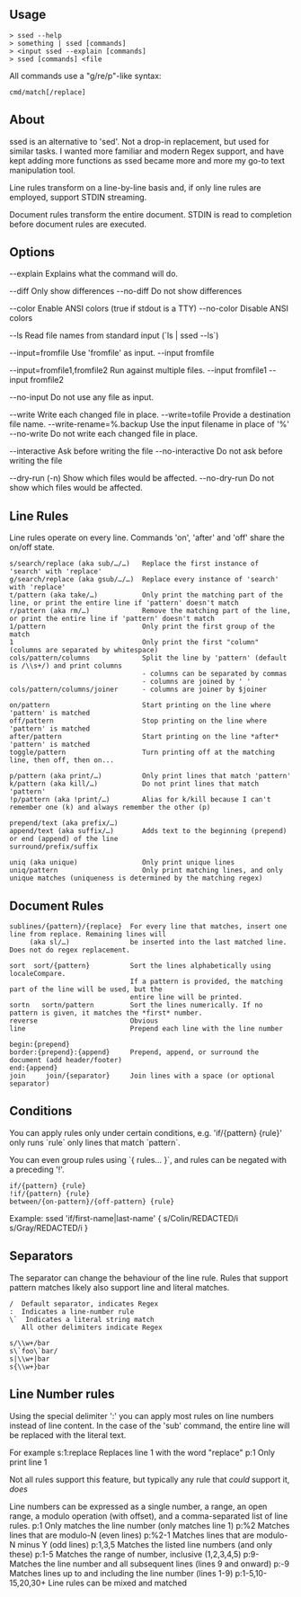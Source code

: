 Usage
-----
    > ssed --help
    > something | ssed [commands]
    > <input ssed --explain [commands]
    > ssed [commands] <file

All commands use a "g/re/p"-like syntax:

    cmd/match[/replace]

About
-----
ssed is an alternative to 'sed'. Not a drop-in replacement, but used for
similar tasks. I wanted more familiar and modern Regex support, and have
kept adding more functions as ssed became more and more my go-to text
manipulation tool.

Line rules transform on a line-by-line basis and, if only line rules are
employed, support STDIN streaming.

Document rules transform the entire document. STDIN is read to completion
before document rules are executed.

Options
-------
  --explain                    Explains what the command will do.

  --diff                       Only show differences
  --no-diff                    Do not show differences

  --color                      Enable ANSI colors (true if stdout is a TTY)
  --no-color                   Disable ANSI colors

  --ls                         Read file names from standard input (\`ls | ssed --ls\`)

  --input=fromfile             Use 'fromfile' as input.
  --input fromfile

  --input=fromfile1,fromfile2  Run against multiple files.
  --input fromfile1 --input fromfile2

  --no-input                   Do not use any file as input.

  --write                      Write each changed file in place.
  --write=tofile               Provide a destination file name.
  --write-rename=%.backup      Use the input filename in place of '%'
  --no-write                   Do not write each changed file in place.

  --interactive                Ask before writing the file
  --no-interactive             Do not ask before writing the file

  --dry-run (-n)               Show which files would be affected.
  --no-dry-run                 Do not show which files would be affected.

Line Rules
----------
Line rules operate on every line. Commands 'on', 'after' and 'off' share the
on/off state.

    s/search/replace (aka sub/…/…)   Replace the first instance of 'search' with 'replace'
    g/search/replace (aka gsub/…/…)  Replace every instance of 'search' with 'replace'
    t/pattern (aka take/…)           Only print the matching part of the line, or print the entire line if 'pattern' doesn't match
    r/pattern (aka rm/…)             Remove the matching part of the line, or print the entire line if 'pattern' doesn't match
    1/pattern                        Only print the first group of the match
    1                                Only print the first "column" (columns are separated by whitespace)
    cols/pattern/columns             Split the line by 'pattern' (default is /\\s+/) and print columns
                                     - columns can be separated by commas
                                     - columns are joined by ' '
    cols/pattern/columns/joiner      - columns are joiner by $joiner

    on/pattern                       Start printing on the line where 'pattern' is matched
    off/pattern                      Stop printing on the line where 'pattern' is matched
    after/pattern                    Start printing on the line *after* 'pattern' is matched
    toggle/pattern                   Turn printing off at the matching line, then off, then on...

    p/pattern (aka print/…)          Only print lines that match 'pattern'
    k/pattern (aka kill/…)           Do not print lines that match 'pattern'
    !p/pattern (aka !print/…)        Alias for k/kill because I can't remember one (k) and always remember the other (p)

    prepend/text (aka prefix/…)
    append/text (aka suffix/…)       Adds text to the beginning (prepend) or end (append) of the line
    surround/prefix/suffix

    uniq (aka unique)                Only print unique lines
    uniq/pattern                     Only print matching lines, and only unique matches (uniqueness is determined by the matching regex)

Document Rules
--------------
    sublines/{pattern}/{replace}  For every line that matches, insert one line from replace. Remaining lines will
         (aka sl/…)               be inserted into the last matched line. Does not do regex replacement.

    sort  sort/{pattern}          Sort the lines alphabetically using localeCompare.
                                  If a pattern is provided, the matching part of the line will be used, but the
                                  entire line will be printed.
    sortn   sortn/pattern         Sort the lines numerically. If no pattern is given, it matches the *first* number.
    reverse                       Obvious
    line                          Prepend each line with the line number

    begin:{prepend}
    border:{prepend}:{append}     Prepend, append, or surround the document (add header/footer)
    end:{append}
    join     join/{separator}     Join lines with a space (or optional separator)

Conditions
----------
You can apply rules only under certain conditions, e.g. 'if/{pattern} {rule}'
only runs \`rule\` only lines that match \`pattern\`.

You can even group rules using \`{ rules… }\`, and rules can be negated with a
preceding '!'.

    if/{pattern} {rule}
    !if/{pattern} {rule}
    between/{on-pattern}/{off-pattern} {rule}

Example:
    ssed 'if/first-name|last-name' { s/Colin/REDACTED/i s/Gray/REDACTED/i }

Separators
----------
The separator can change the behaviour of the line rule. Rules that support
pattern matches likely also support line and literal matches.

    /  Default separator, indicates Regex
    :  Indicates a line-number rule
    \`  Indicates a literal string match
       All other delimiters indicate Regex

    s/\\w+/bar
    s\`foo\`bar/
    s|\\w+|bar
    s{\\w+}bar

Line Number rules
-----------------
Using the special delimiter ':' you can apply most rules on line numbers instead
of line content. In the case of the 'sub' command, the entire line will be
replaced with the literal text.

For example
    s:1:replace  Replaces line 1 with the word "replace"
    p:1          Only print line 1

Not all rules support this feature, but typically any rule that _could_ support it, _does_

Line numbers can be expressed as a single number, a range, an open range, a
modulo operation (with offset), and a comma-separated list of line rules.
    p:1                 Only matches the line number (only matches line 1)
    p:%2                Matches lines that are modulo-N (even lines)
    p:%2-1              Matches lines that are modulo-N minus Y (odd lines)
    p:1,3,5             Matches the listed line numbers (and only these)
    p:1-5               Matches the range of number, inclusive (1,2,3,4,5)
    p:9-                Matches the line number and all subsequent lines (lines 9 and onward)
    p:-9                Matches lines up to and including the line number (lines 1-9)
    p:1-5,10-15,20,30+  Line rules can be mixed and matched
